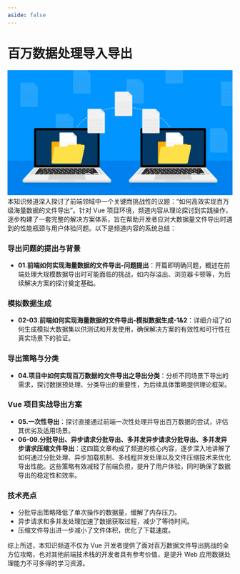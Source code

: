 ```yaml
---
aside: false
---
```


# 百万数据处理导入导出

![百万数据处理导入导出](/images/export-files.jpg)
本知识频道深入探讨了前端领域中一个关键而挑战性的议题：“如何高效实现百万级海量数据的文件导出”。针对 Vue 项目环境，频道内容从理论探讨到实践操作，逐步构建了一套完整的解决方案体系，旨在帮助开发者应对大数据量文件导出时遇到的性能瓶颈与用户体验问题。以下是频道内容的系统总结：

### 导出问题的提出与背景

- **01.前端如何实现海量数据的文件导出-问题提出**：开篇即明确问题，概述在前端处理大规模数据导出时可能面临的挑战，如内存溢出、浏览器卡顿等，为后续解决方案的探讨奠定基础。

### 模拟数据生成

- **02-03.前端如何实现海量数据的文件导出-模拟数据生成-1&2**：详细介绍了如何生成模拟大数据集以供测试和开发使用，确保解决方案的有效性和可行性在真实场景下的验证。

### 导出策略与分类

- **04.项目中如何实现百万数据的文件导出之导出分类**：分析不同场景下导出的需求，探讨数据预处理、分类导出的重要性，为后续具体策略提供理论框架。

### Vue 项目实战导出方案

- **05.一次性导出**：探讨直接通过前端一次性处理并导出百万数据的尝试，评估其优劣及适用场景。
- **06-09.分批导出、异步请求分批导出、多并发异步请求分批导出、多并发异步请求压缩文件导出**：这四篇文章构成了频道的核心内容，逐步深入地讲解了如何通过分批处理、异步加载机制、多线程并发处理以及文件压缩技术来优化导出性能。这些策略有效减轻了前端负担，提升了用户体验，同时确保了数据导出的稳定性和效率。

### 技术亮点

- 分批导出策略降低了单次操作的数据量，缓解了内存压力。
- 异步请求和多并发处理加速了数据获取过程，减少了等待时间。
- 压缩文件导出进一步减小了文件体积，优化了下载速度。

综上所述，本知识频道不仅为 Vue 开发者提供了面对百万数据文件导出挑战的全方位攻略，也对其他前端技术栈的开发者具有参考价值，是提升 Web 应用数据处理能力不可多得的学习资源。
